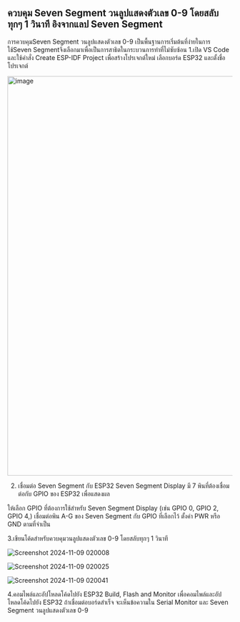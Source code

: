 ## ควบคุม Seven Segment วนลูปแสดงตัวเลข 0-9 โดยสลับทุกๆ 1 วินาที อิงจากแลป Seven Segment
การควบคุมSeven Segment วนลูปแสดงตัวเลข 0-9  เป็นพื้นฐานการเริ่มต้นที่ง่ายในการใช้Seven Segmentจึงเลือกมาเพื่อเป็นการสาธิตในกระบวนการทำที่ไม่ซับซ้อน
1.เปิด VS Code และใช้คำสั่ง Create ESP-IDF Project เพื่อสร้างโปรเจกต์ใหม่ เลือกบอร์ด ESP32 และตั้งชื่อโปรเจกต์

<img width="895" alt="image" src="https://github.com/user-attachments/assets/8b972390-4f20-4b32-aa00-66df6c073b02">

2. เชื่อมต่อ Seven Segment กับ ESP32
Seven Segment Display มี 7 พินที่ต้องเชื่อมต่อกับ GPIO ของ ESP32 เพื่อแสดงผล

ให้เลือก GPIO ที่ต้องการใช้สำหรับ Seven Segment Display (เช่น GPIO 0, GPIO 2, GPIO 4,)
เชื่อมต่อพิน A-G ของ Seven Segment กับ GPIO ที่เลือกไว้
ตั้งค่า PWR หรือ GND ตามที่จำเป็น
 
 3.เขียนโค้ดสำหรับควบคุมวนลูปแสดงตัวเลข 0-9 โดยสลับทุกๆ 1 วินาที
 
 ![Screenshot 2024-11-09 020008](https://github.com/user-attachments/assets/8956b840-4dd3-463e-b8fa-259680afa3f9)

 ![Screenshot 2024-11-09 020025](https://github.com/user-attachments/assets/40d38f63-ec41-476e-a41b-e80144cd3e7c)

 ![Screenshot 2024-11-09 020041](https://github.com/user-attachments/assets/d0a653c6-663a-4abf-8f07-975bc966df0a)

4.คอมไพล์และอัปโหลดโค้ดไปยัง ESP32
Build, Flash and Monitor เพื่อคอมไพล์และอัปโหลดโค้ดไปยัง ESP32
ถ้าเชื่อมต่อบอร์ดสำเร็จ จะเห็นข้อความใน Serial Monitor และ Seven Segment วนลูปแสดงตัวเลข 0-9


